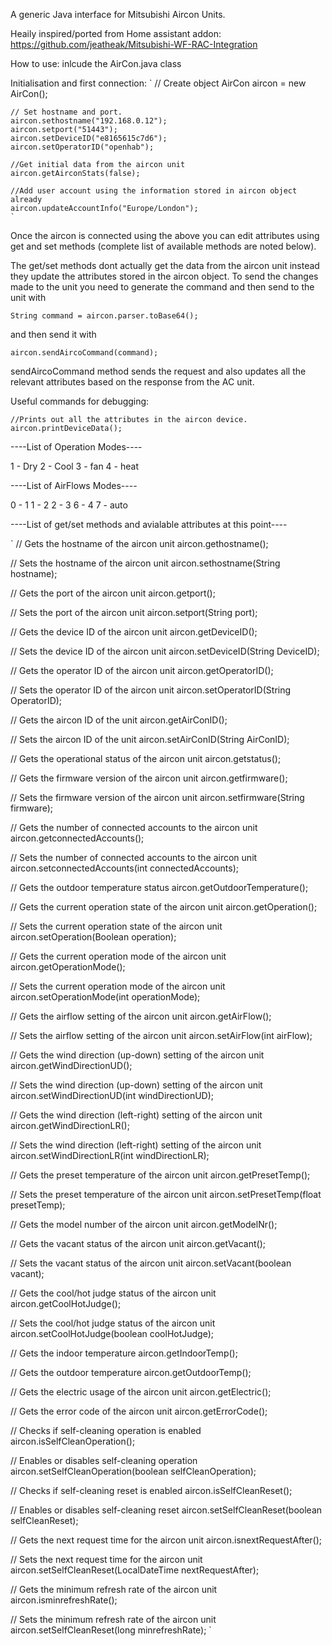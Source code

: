 A generic Java interface for Mitsubishi Aircon Units. 

Heaily inspired/ported from Home assistant addon:
https://github.com/jeatheak/Mitsubishi-WF-RAC-Integration



How to use:
inlcude the AirCon.java class


Initialisation and first connection:
` 
    // Create object
    AirCon aircon = new AirCon();

    // Set hostname and port.
    aircon.sethostname("192.168.0.12");
    aircon.setport("51443");
    aircon.setDeviceID("e8165615c7d6"); 
    aircon.setOperatorID("openhab");

    //Get initial data from the aircon unit
    aircon.getAirconStats(false); 

    //Add user account using the information stored in aircon object already
    aircon.updateAccountInfo("Europe/London");
    `


Once the aircon is connected using the above you can edit attributes using get and set methods (complete list of available methods are noted below). 

The get/set methods dont actually get the data from the aircon unit instead they update the attributes stored in the aircon object. To send the changes made to the unit you need to generate the command and then send to the unit with 

`
String command = aircon.parser.toBase64();
`

and then send it with

`
aircon.sendAircoCommand(command);
`

sendAircoCommand method sends the request and also updates all the relevant attributes based on the response from the AC unit. 


Useful commands for debugging:

`
//Prints out all the attributes in the aircon device. 
aircon.printDeviceData(); 
`

----List of Operation Modes----

1 - Dry
2 - Cool
3 - fan
4 - heat

----List of AirFlows Modes----

0 - 1
1 - 2
2 - 3
6 - 4
7 - auto

----List of get/set methods and avialable attributes at this point----

`
// Gets the hostname of the aircon unit
aircon.gethostname();

// Sets the hostname of the aircon unit
aircon.sethostname(String hostname);

// Gets the port of the aircon unit
aircon.getport();

// Sets the port of the aircon unit
aircon.setport(String port);

// Gets the device ID of the aircon unit
aircon.getDeviceID();

// Sets the device ID of the aircon unit
aircon.setDeviceID(String DeviceID);

// Gets the operator ID of the aircon unit
aircon.getOperatorID();

// Sets the operator ID of the aircon unit
aircon.setOperatorID(String OperatorID);

// Gets the aircon ID of the unit
aircon.getAirConID();

// Sets the aircon ID of the unit
aircon.setAirConID(String AirConID);

// Gets the operational status of the aircon unit
aircon.getstatus();

// Gets the firmware version of the aircon unit
aircon.getfirmware();

// Sets the firmware version of the aircon unit
aircon.setfirmware(String firmware);

// Gets the number of connected accounts to the aircon unit
aircon.getconnectedAccounts();

// Sets the number of connected accounts to the aircon unit
aircon.setconnectedAccounts(int connectedAccounts);

// Gets the outdoor temperature status
aircon.getOutdoorTemperature();

// Gets the current operation state of the aircon unit
aircon.getOperation();

// Sets the current operation state of the aircon unit
aircon.setOperation(Boolean operation);

// Gets the current operation mode of the aircon unit
aircon.getOperationMode();

// Sets the current operation mode of the aircon unit
aircon.setOperationMode(int operationMode);

// Gets the airflow setting of the aircon unit
aircon.getAirFlow();

// Sets the airflow setting of the aircon unit
aircon.setAirFlow(int airFlow);

// Gets the wind direction (up-down) setting of the aircon unit
aircon.getWindDirectionUD();

// Sets the wind direction (up-down) setting of the aircon unit
aircon.setWindDirectionUD(int windDirectionUD);

// Gets the wind direction (left-right) setting of the aircon unit
aircon.getWindDirectionLR();

// Sets the wind direction (left-right) setting of the aircon unit
aircon.setWindDirectionLR(int windDirectionLR);

// Gets the preset temperature of the aircon unit
aircon.getPresetTemp();

// Sets the preset temperature of the aircon unit
aircon.setPresetTemp(float presetTemp);

// Gets the model number of the aircon unit
aircon.getModelNr();

// Gets the vacant status of the aircon unit
aircon.getVacant();

// Sets the vacant status of the aircon unit
aircon.setVacant(boolean vacant);

// Gets the cool/hot judge status of the aircon unit
aircon.getCoolHotJudge();

// Sets the cool/hot judge status of the aircon unit
aircon.setCoolHotJudge(boolean coolHotJudge);

// Gets the indoor temperature
aircon.getIndoorTemp();

// Gets the outdoor temperature
aircon.getOutdoorTemp();

// Gets the electric usage of the aircon unit
aircon.getElectric();

// Gets the error code of the aircon unit
aircon.getErrorCode();

// Checks if self-cleaning operation is enabled
aircon.isSelfCleanOperation();

// Enables or disables self-cleaning operation
aircon.setSelfCleanOperation(boolean selfCleanOperation);

// Checks if self-cleaning reset is enabled
aircon.isSelfCleanReset();

// Enables or disables self-cleaning reset
aircon.setSelfCleanReset(boolean selfCleanReset);

// Gets the next request time for the aircon unit
aircon.isnextRequestAfter();

// Sets the next request time for the aircon unit
aircon.setSelfCleanReset(LocalDateTime nextRequestAfter);

// Gets the minimum refresh rate of the aircon unit
aircon.isminrefreshRate();

// Sets the minimum refresh rate of the aircon unit
aircon.setSelfCleanReset(long minrefreshRate);
`

